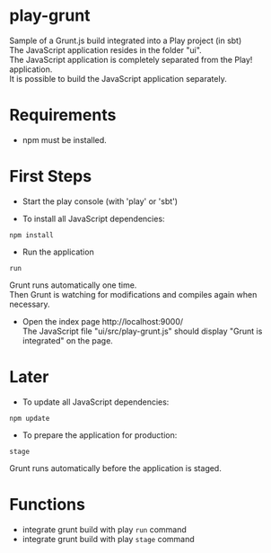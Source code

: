 play-grunt
==========

Sample of a Grunt.js build integrated into a Play project (in sbt)<br/>
The JavaScript application resides in the folder "ui".<br/>
The JavaScript application is completely separated from the Play! application.<br/>
It is possible to build the JavaScript application separately.


Requirements
============
- npm must be installed.


First Steps
===========

- Start the play console (with 'play' or 'sbt')


- To install all JavaScript dependencies:
```
npm install
```

- Run the application
```
run
```
Grunt runs automatically one time.<br/>
Then Grunt is watching for modifications and compiles again when necessary.


- Open the index page http://localhost:9000/<br/>
The JavaScript file "ui/src/play-grunt.js" should display "Grunt is integrated" on the page.


Later
=====
- To update all JavaScript dependencies:
```
npm update
```

- To prepare the application for production:
```
stage
```
Grunt runs automatically before the application is staged.

Functions
=========
- integrate grunt build with play ```run``` command
- integrate grunt build with play ```stage``` command

